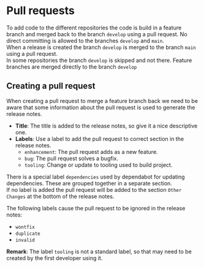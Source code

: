 # Pull requests

To add code to the different repositories the code is build in a feature branch and merged back to the branch ``develop``
using a pull request. No direct committing is allowed to the branches ``develop`` and ``main``.   
When a release is created the branch ``develop`` is merged to the branch ``main`` using a pull request.  
In some repositories the branch ``develop`` is skipped and not there. Feature branches are merged directly to the branch
``develop``

## Creating a pull request

When creating a pull request to merge a feature branch back we need to be aware that some information about the pull
request is used to generate the release notes. 

- **Title**: The title is added to the release notes, so give it a nice descriptive one.
- **Labels**: Use a label to add the pull request to correct section in the release notes.
  - ``enhancement``: The pull request adds as a new feature.
  - ``bug``: The pull request solves a bugfix.
  - ``tooling``: Change or update to tooling used to build project.

There is a special label  ``dependencies`` used by dependabot for updating dependencies.
These are grouped together in a separate section.  
If no label is added the pull request will be added to the section ``Other Changes`` at the bottom of the release notes. 

The following labels cause the pull request to be ignored in the release notes:
- ``wontfix``
- ``duplicate``
- ``invalid``

**Remark**: The label ``tooling`` is not a standard label, so that may need to be created by the first developer using it.